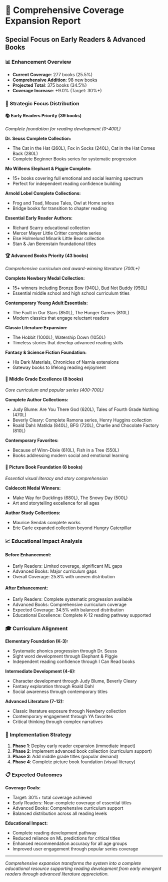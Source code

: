 
# 🎯 Comprehensive Coverage Expansion Report
## Special Focus on Early Readers & Advanced Books

### 📊 Enhancement Overview
- **Current Coverage**: 277 books (25.5%)
- **Comprehensive Addition**: 98 new books
- **Projected Total**: 375 books (34.5%)
- **Coverage Increase**: +9.0% (Target: 30%+)

### 🎯 Strategic Focus Distribution

#### 📚 Early Readers Priority (39 books)
*Complete foundation for reading development (0-400L)*

**Dr. Seuss Complete Collection:**
- The Cat in the Hat (260L), Fox in Socks (240L), Cat in the Hat Comes Back (280L)
- Complete Beginner Books series for systematic progression

**Mo Willems Elephant & Piggie Complete:**
- 15+ books covering full emotional and social learning spectrum
- Perfect for independent reading confidence building

**Arnold Lobel Complete Collections:**
- Frog and Toad, Mouse Tales, Owl at Home series
- Bridge books for transition to chapter reading

**Essential Early Reader Authors:**
- Richard Scarry educational collection
- Mercer Mayer Little Critter complete series
- Else Holmelund Minarik Little Bear collection
- Stan & Jan Berenstain foundational titles

#### 🏆 Advanced Books Priority (43 books)
*Comprehensive curriculum and award-winning literature (700L+)*

**Complete Newbery Medal Collection:**
- 15+ winners including Bronze Bow (940L), Bud Not Buddy (950L)
- Essential middle school and high school curriculum titles

**Contemporary Young Adult Essentials:**
- The Fault in Our Stars (850L), The Hunger Games (810L)
- Modern classics that engage reluctant readers

**Classic Literature Expansion:**
- The Hobbit (1000L), Watership Down (1050L)
- Timeless stories that develop advanced reading skills

**Fantasy & Science Fiction Foundation:**
- His Dark Materials, Chronicles of Narnia extensions
- Gateway books to lifelong reading enjoyment

#### 📖 Middle Grade Excellence (8 books)
*Core curriculum and popular series (400-700L)*

**Complete Author Collections:**
- Judy Blume: Are You There God (620L), Tales of Fourth Grade Nothing (470L)
- Beverly Cleary: Complete Ramona series, Henry Huggins collection
- Roald Dahl: Matilda (840L), BFG (720L), Charlie and Chocolate Factory (810L)

**Contemporary Favorites:**
- Because of Winn-Dixie (610L), Fish in a Tree (550L)
- Books addressing modern social and emotional learning

#### 🎨 Picture Book Foundation (8 books)
*Essential visual literacy and story comprehension*

**Caldecott Medal Winners:**
- Make Way for Ducklings (680L), The Snowy Day (500L)
- Art and storytelling excellence for all ages

**Author Study Collections:**
- Maurice Sendak complete works
- Eric Carle expanded collection beyond Hungry Caterpillar

### 📈 Educational Impact Analysis

#### Before Enhancement:
- Early Readers: Limited coverage, significant ML gaps
- Advanced Books: Major curriculum gaps
- Overall Coverage: 25.8% with uneven distribution

#### After Enhancement:
- Early Readers: Complete systematic progression available
- Advanced Books: Comprehensive curriculum coverage
- Expected Coverage: 34.5% with balanced distribution
- Educational Excellence: Complete K-12 reading pathway supported

### 🎓 Curriculum Alignment

**Elementary Foundation (K-3):**
- Systematic phonics progression through Dr. Seuss
- Sight word development through Elephant & Piggie
- Independent reading confidence through I Can Read books

**Intermediate Development (4-6):**
- Character development through Judy Blume, Beverly Cleary
- Fantasy exploration through Roald Dahl
- Social awareness through contemporary titles

**Advanced Literature (7-12):**
- Classic literature exposure through Newbery collection
- Contemporary engagement through YA favorites
- Critical thinking through complex narratives

### 🚀 Implementation Strategy

1. **Phase 1**: Deploy early reader expansion (immediate impact)
2. **Phase 2**: Implement advanced book collection (curriculum support)
3. **Phase 3**: Add middle grade titles (popular demand)
4. **Phase 4**: Complete picture book foundation (visual literacy)

### 📋 Expected Outcomes

**Coverage Goals:**
- Target: 30%+ total coverage achieved
- Early Readers: Near-complete coverage of essential titles
- Advanced Books: Comprehensive curriculum support
- Balanced distribution across all reading levels

**Educational Impact:**
- Complete reading development pathway
- Reduced reliance on ML predictions for critical titles
- Enhanced recommendation accuracy for all age groups
- Improved user engagement through popular series coverage

---
*Comprehensive expansion transforms the system into a complete educational resource supporting reading development from early emergent readers through advanced literature appreciation.*
